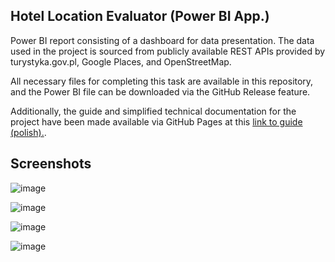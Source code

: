 ## Hotel Location Evaluator (Power BI App.)

Power BI report consisting of a dashboard for data presentation. The data used in the project is sourced from publicly available REST APIs provided by turystyka.gov.pl, Google Places, and OpenStreetMap.

All necessary files for completing this task are available in this repository, and the Power BI file can be downloaded via the GitHub Release feature.

Additionally, the guide and simplified technical documentation for the project have been made available via GitHub Pages at this [link to guide (polish).](https://stellauror.github.io/obsidian-public-notes/).

## Screenshots

![image](https://github.com/user-attachments/assets/83b96d57-805c-4705-b102-ce4fba6d011c)

![image](https://github.com/user-attachments/assets/b59bbfe4-0a3c-4339-92bf-ea10a902677e)

![image](https://github.com/user-attachments/assets/16a8b8c5-acab-430c-8856-bffafe658a78)

![image](https://github.com/user-attachments/assets/03444e73-84b7-4403-99c5-53323bd1aa54)
